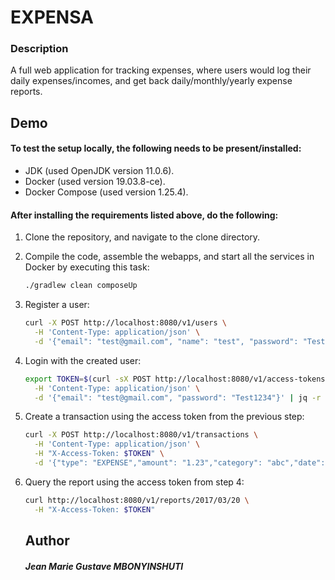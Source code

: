 # EXPENSA

### Description

A full web application for tracking expenses, where users would log their daily expenses/incomes, and get back daily/monthly/yearly expense reports. 


## Demo

#### To test the setup locally, the following needs to be present/installed:
* JDK (used OpenJDK version 11.0.6).
* Docker (used version 19.03.8-ce).
* Docker Compose (used version 1.25.4).

#### After installing the requirements listed above, do the following:
1. Clone the repository, and navigate to the clone directory.
2. Compile the code, assemble the webapps, and start all the services in Docker by executing this task:
   ```bash
   ./gradlew clean composeUp
   ```
3. Register a user:
   ```bash
   curl -X POST http://localhost:8080/v1/users \
     -H 'Content-Type: application/json' \
     -d '{"email": "test@gmail.com", "name": "test", "password": "Test1234"}'
   ```
4. Login with the created user:
   ```bash
   export TOKEN=$(curl -sX POST http://localhost:8080/v1/access-tokens \
     -H 'Content-Type: application/json' \
     -d '{"email": "test@gmail.com", "password": "Test1234"}' | jq -r .token)
   ```
5. Create a transaction using the access token from the previous step:
   ```bash
   curl -X POST http://localhost:8080/v1/transactions \
     -H 'Content-Type: application/json' \
     -H "X-Access-Token: $TOKEN" \
     -d '{"type": "EXPENSE","amount": "1.23","category": "abc","date": "2017/03/20","comment": "xyz"}'
   ```
6. Query the report using the access token from step 4:
   ```bash
   curl http://localhost:8080/v1/reports/2017/03/20 \
     -H "X-Access-Token: $TOKEN"
   ```
   
   
   
   ## Author
   
   ##### Jean Marie Gustave MBONYINSHUTI
